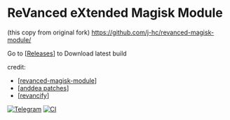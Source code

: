 # ReVanced eXtended Magisk Module 
(this copy from original fork) https://github.com/j-hc/revanced-magisk-module/

Go to [[Releases](https://github.com/DhannyNara/revanced-extended-magisk-module/releases)] to Download latest build

credit: 
- [[revanced-magisk-module]([https://github.com/anddea/revanced-patches](https://github.com/j-hc/revanced-magisk-module/))] 
- [[anddea patches](https://github.com/anddea/revanced-patches)]
-  [[revancify](https://github.com/Xisrr1/Revancify)]

  
[![Telegram](https://img.shields.io/badge/Telegram-2CA5E0?style=for-the-badge&logo=telegram&logoColor=white)](https://t.me/rvc_magisk)
[![CI](https://github.com/j-hc/revanced-magisk-module/actions/workflows/ci.yml/badge.svg?event=schedule)](https://github.com/j-hc/revanced-magisk-module/actions/workflows/ci.yml)
